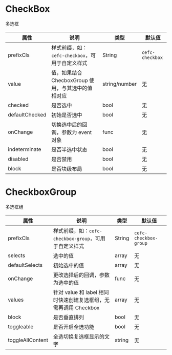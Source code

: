 # CheckBox
多选框


| 属性        | 说明                          | 类型            | 默认值         |
| --------- | --------------------------- | ------------- | ----------- |
| prefixCls | 样式前缀，如：`cefc-checkbox`，可用于自定义样式 | String        | `cefc-checkbox` |
| value  |  值，如果结合 ChecboxGroup 使用，与其选中的值相对应                         | 	string/number | 无           |
| checked  |  	是否选中                         | 	bool | 无           |
| defaultChecked  |  初始是否选中                          | 	bool | 无           |
| onChange  |  	切换选中后的回调，参数为 event 对象                         | 	func | 无           |
| indeterminate	  |  是否半选中状态                         | 	bool | 无           |
| disabled  |  是否禁用                         | 	bool | 无           |
| block  |  是否块级布局                         | 	bool | 无           |

 
# CheckboxGroup
多选框组


| 属性        | 说明                          | 类型            | 默认值         |
| --------- | --------------------------- | ------------- | ----------- |
| prefixCls | 样式前缀，如：`cefc-checkbox-group`，可用于自定义样式 | String        | `cefc-checkbox-group` |
| selects  |  选中的值                        | 	array | 无           |
| defaultSelects  |  	初始选中的值                      | 	array | 无           |
| onChange  |  更改选择后的回调，参数为选中的值                         | 	func | 无           |
| values  |  	针对 value 和 label 相同时快速创建复选框组，无需再调用 Checkbox                       | 	array	| 无           |
| block	  |  是否垂直排列                        | 	bool | 无           |
| toggleable  |  是否开启全选功能                    | 	bool | 无           |
| toggleAllContent  |  全选切换复选框显示的文字                         | 	string | 无           |
